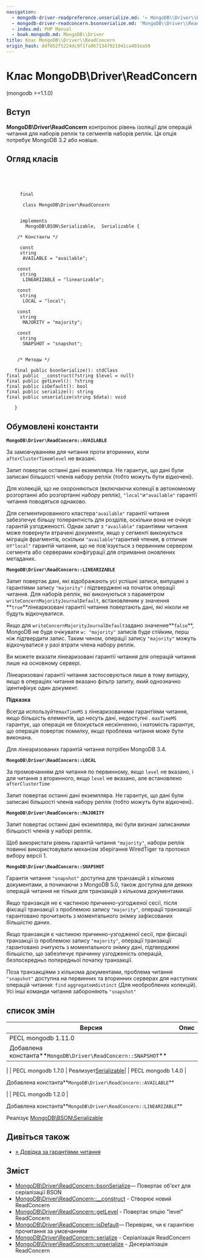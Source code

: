 ```yaml
---
navigation:
  - mongodb-driver-readpreference.unserialize.md: '« MongoDB\\Driver\\ReadPreference::unserialize'
  - mongodb-driver-readconcern.bsonserialize.md: 'MongoDB\\Driver\\ReadConcern::bsonSerialize »'
  - index.md: PHP Manual
  - book.mongodb.md: MongoDB\\Driver
title: Клас MongoDB\\Driver\\ReadConcern
origin_hash: ddf652f5224dc9f1fa9671347921941ca401ea50
---
```

# Клас MongoDB\\Driver\\ReadConcern

(mongodb >=1.1.0)

## Вступ

**MongoDB\\Driver\\ReadConcern** контролює рівень ізоляції для операцій читання для наборів реплік та сегментів наборів реплік. Ця опція потребує MongoDB 3.2 або новіше.

## Огляд класів

```classsynopsis


    
    
     final
     
      class MongoDB\Driver\ReadConcern
     

     implements 
       MongoDB\BSON\Serializable,  Serializable {
    
    /* Константы */
    
     const
     string
      AVAILABLE = "available";

    const
     string
      LINEARIZABLE = "linearizable";

    const
     string
      LOCAL = "local";

    const
     string
      MAJORITY = "majority";

    const
     string
      SNAPSHOT = "snapshot";


    /* Методы */
    
   final public bsonSerialize(): stdClass
final public __construct(?string $level = null)
final public getLevel(): ?string
final public isDefault(): bool
final public serialize(): string
final public unserialize(string $data): void

   }
```

## Обумовлені константи

**`MongoDB\Driver\ReadConcern::AVAILABLE`**

За замовчуванням для читання проти вторинних, коли `afterClusterTime`и`level` не вказані.

Запит повертає останні дані екземпляра. Не гарантує, що дані були записані більшості членів набору реплік (тобто можуть бути відкочені).

Для колекцій, що не охороняються (включаючи колекції в автономному розгортанні або розгортанні набору реплік), `"local"`и`"available"` гарантії читання поводяться однаково.

Для сегментированного кластера`"available"` гарантії читання забезпечує більшу толерантність для розділів, оскільки вона не очікує гарантій узгодженості. Однак запит з `"available"` гарантіями читання може повернути втрачені документи, якщо у сегменті виконується міграція фрагментів, оскільки `"available"`гарантий чтения, в отличие от`"local"` гарантій читання, що не пов'язується з первинним сервером сегмента або серверами конфігурації для отримання оновлених метаданих.

**`MongoDB\Driver\ReadConcern::LINEARIZABLE`**

Запит повертає дані, які відображають усі успішні записи, випущені з гарантіями запису `"majority"` *і* підтверджені на початок операції читання. Для наборів реплік, які виконуються з параметром `writeConcernMajorityJournalDefault`, встановленим у значення \*\*`true`\*\*лінеаризовані гарантії читання повертають дані, які ніколи не будуть відкочуватися.

Якщо для `writeConcernMajorityJournalDefault`задано значение\*\*`false`\*\*, MongoDB не буде очікувати `w: "majority"` записів буде стійким, перш ніж підтвердити запис. Таким чином, операції запису `"majority"` можуть відкочуватися у разі втрати члена набору реплік.

Ви можете вказати лінеаризовані гарантії читання для операцій читання лише на основному сервері.

Лінеаризовані гарантії читання застосовуються лише в тому випадку, якщо в операціях читання вказано фільтр запиту, який однозначно ідентифікує один документ.

**Підказка**

Всегда используйте`maxTimeMS` з лінеаризованими гарантіями читання, якщо більшість елементів, що несуть дані, недоступні . `maxTimeMS` гарантує, що операція не блокується нескінченно, і натомість гарантує, що операція повертає помилку, якщо проблема читання може бути виконана.

Для лінеаризованих гарантій читання потрібен MongoDB 3.4.

**`MongoDB\Driver\ReadConcern::LOCAL`**

За промовчанням для читання по первинному, якщо `level` не вказано, і для читання з вторинного, якщо `level` не вказано, але встановлено `afterClusterTime`

Запит повертає останні дані екземпляра. Не гарантує, що дані були записані більшості членів набору реплік (тобто можуть бути відкочені).

**`MongoDB\Driver\ReadConcern::MAJORITY`**

Запит повертає останні дані екземпляра, які були визнані записаними більшості членів у наборі реплік.

Щоб використати рівень гарантій читання `"majority"`, набори реплік повинні використовувати механізм зберігання WiredTiger та протокол вибору версії 1.

**`MongoDB\Driver\ReadConcern::SNAPSHOT`**

Гарантія читання `"snapshot"` доступна для транзакцій з кількома документами, а починаючи з MongoDB 5.0, також доступна для деяких операцій читання не тільки для транзакцій з кількома документами.

Якщо транзакція не є частиною причинно-узгодженої сесії, після фіксації транзакції з проблемою запису `"majority"`, операції транзакції гарантовано прочитають з моментального знімку зафіксованих більшістю даних.

Якщо транзакція є частиною причинно-узгодженої сесії, при фіксації транзакції із проблемою запису `"majority"`, операції транзакції гарантовано зчитують з моментального знімку дані, підтверджені більшістю, що забезпечує причинну узгодженість операцій, безпосередньо попередньої початку транзакції.

Поза транзакціями з кількома документами, проблема читання `"snapshot"` доступна на первинних та вторинних серверах для наступних операцій читання: `find` `aggregate`и`distinct` (Для необроблених колекцій). Усі інші команди читання забороняють `"snapshot"`

## список змін

| Версия | Опис |
| --- | --- |
| PECL mongodb 1.11.0 |  |
| Добавлена константа\*\*`MongoDB\Driver\ReadConcern::SNAPSHOT`\*\* |  |

| | PECL mongodb 1.7.0 | Реализует[Serializable](class.serializable.md)| | PECL mongodb 1.4.0 |

Добавлена константа\*\*`MongoDB\Driver\ReadConcern::AVAILABLE`\*\*

| | PECL mongodb 1.2.0 |

Добавлена константа\*\*`MongoDB\Driver\ReadConcern::LINEARIZABLE`\*\*

Реалізує [MongoDB\\BSON\\Serializable](class.mongodb-bson-serializable.md)

## Дивіться також

-   [» Довідка за гарантіями читання](https://www.mongodb.com/docs/manual/reference/read-concern/)

## Зміст

-   [MongoDB\\Driver\\ReadConcern::bsonSerialize](mongodb-driver-readconcern.bsonserialize.md)— Повертає об'єкт для серіалізації BSON
-   [MongoDB\\Driver\\ReadConcern::\_\_construct](mongodb-driver-readconcern.construct.md) \- Створює новий ReadConcern
-   [MongoDB\\Driver\\ReadConcern::getLevel](mongodb-driver-readconcern.getlevel.md) - Повертає опцію "level" ReadConcern
-   [MongoDB\\Driver\\ReadConcern::isDefault](mongodb-driver-readconcern.isdefault.md)— Перевіряє, чи є гарантією прочитання за умовчанням
-   [MongoDB\\Driver\\ReadConcern::serialize](mongodb-driver-readconcern.serialize.md) \- Серіалізація ReadConcern
-   [MongoDB\\Driver\\ReadConcern::unserialize](mongodb-driver-readconcern.unserialize.md) \- Десеріалізація ReadConcern
